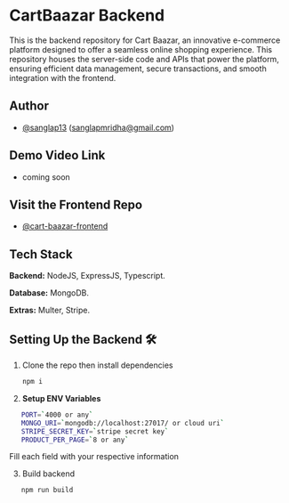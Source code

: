 # CartBaazar Backend

This is the backend repository for Cart Baazar, an innovative e-commerce platform designed to offer a seamless online shopping experience. This repository houses the server-side code and APIs that power the platform, ensuring efficient data management, secure transactions, and smooth integration with the frontend.

## Author

- [@sanglap13](https://github.com/sanglap13)
  (sanglapmridha@gmail.com)

## Demo Video Link

- coming soon

## Visit the Frontend Repo

- [@cart-baazar-frontend](https://github.com/sanglap13/cart-baazar-frontend)

## Tech Stack

**Backend:** NodeJS, ExpressJS, Typescript.

**Database:** MongoDB.

**Extras:** Multer, Stripe.

## Setting Up the Backend 🛠️

1. Clone the repo then install dependencies

   ```bash
   npm i
   ```

2. **Setup ENV Variables**

```bash
   PORT=`4000 or any`
   MONGO_URI=`mongodb://localhost:27017/ or cloud uri`
   STRIPE_SECRET_KEY=`stripe secret key`
   PRODUCT_PER_PAGE=`8 or any`
```

Fill each field with your respective information

3. Build backend

```bash
   npm run build
```
